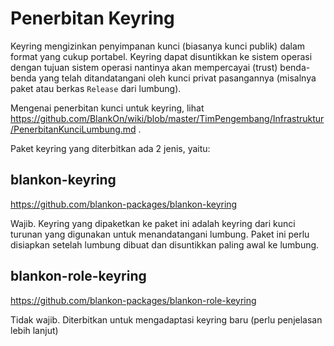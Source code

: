 # Penerbitan Keyring

Keyring mengizinkan penyimpanan kunci (biasanya kunci publik) dalam format yang cukup portabel. Keyring dapat disuntikkan ke sistem operasi dengan tujuan sistem operasi nantinya akan mempercayai (trust) benda-benda yang telah ditandatangani oleh kunci privat pasangannya (misalnya paket atau berkas `Release` dari lumbung).

Mengenai penerbitan kunci untuk keyring, lihat https://github.com/BlankOn/wiki/blob/master/TimPengembang/Infrastruktur/PenerbitanKunciLumbung.md .

Paket keyring yang diterbitkan ada 2 jenis, yaitu:

## blankon-keyring

https://github.com/blankon-packages/blankon-keyring

Wajib. Keyring yang dipaketkan ke paket ini adalah keyring dari kunci turunan yang digunakan untuk menandatangani lumbung. Paket ini perlu disiapkan setelah lumbung dibuat dan disuntikkan paling awal ke lumbung.

## blankon-role-keyring

https://github.com/blankon-packages/blankon-role-keyring

Tidak wajib. Diterbitkan untuk mengadaptasi keyring baru (perlu penjelasan lebih lanjut)
